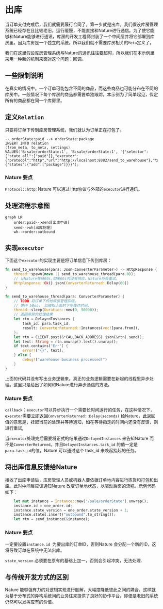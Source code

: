 # 出库

当订单支付完成后，我们就需要履行合同了。第一步就是出库。我们假设库房管理系统已经存在且比较老旧，运行缓慢，不能直接和Nature进行通信。为了使它能够和Nature能够进行通讯，库房的开发工程师封装了一个中间层并将它部署到库房里。因为库房是一个独立的系统，所以我们就不需要库房相关的`Meta`定义了。

我们在这里假设库房管理系统与Nature的通讯往往要超时，所以我们在本示例里采用一种新的机制来面对这个问题：回调。

## 一些限制说明

在真实的情况中，一个订单可能包含不同的商品，而这些商品也可能分布在不同的库房中。一般情况下每个库房的商品都需要单独跟踪。本示例为了简单起见，假定所有的商品都在同一个库房里。

## 定义`Relation`

只要将订单下传到库房管理系统，我们就认为订单正在打包了。

```mysql
-- orderState:paid --> orderState:package
INSERT INTO relation
(from_meta, to_meta, settings)
VALUES('B:sale/orderState:1', 'B:sale/orderState:1', '{"selector":{"state_all":["paid"]},"executor":{"protocol":"http","url":"http://localhost:8082/send_to_warehouse"},"target":{"states":{"add":["package"]}}}');
```

### Nature 要点

`Protocol::http`: Nature 可以通过Http协议与外部的`executor`进行通讯。

## 处理流程示意图

```mermaid
graph LR
	order:paid-->send[出库申请]
	send-->wh[出库处理]
	wh-->order:outbound	
```

## 实现`executor`

下面这个`executor`的实现主要是将订单信息下传到库房：

```rust
fn send_to_warehouse(para: Json<ConverterParameter>) -> HttpResponse {
    thread::spawn(move || send_to_warehouse_thread(para.0));
    // 让Nature等待60s,如果60s内没有响应，Nature将会重试。
    HttpResponse::Ok().json(ConverterReturned::Delay(60))
}

fn send_to_warehouse_thread(para: ConverterParameter) {
    // TODO 将订单下传给库房管理系统。
    // 等待 50ms， 以模拟上面的下传操作时间。
    thread::sleep(Duration::new(0, 50000));
    // 返回库房的处理结果
    let rtn = DelayedInstances {
        task_id: para.task_id,
        result: ConverterReturned::Instances(vec![para.from]),
    };
    let rtn = CLIENT.post(&*CALLBACK_ADDRESS).json(&rtn).send();
    let text: String = rtn.unwrap().text().unwrap();
    if text.contains("Err") {
        error!("{}", text);
    } else {
        debug!("warehouse business processed!")
    }
}
```

上面的代码并没有写出业务逻辑来，真正的业务逻辑需要在新起的线程里异步处理。这里只是给出了如何和Nature进行异步通信的方法。

### Nature 要点

`callback`：`executor`可以异步执行一个需要长时间运行的任务，在这种情况下，`executor`需要立即返回`ConverterReturned::Delay(seconds)` 给Nature，此返回值的意思是，挂起当前的处理并等待通知，如在等待指定的时间内还没有反馈，则进行重试,

当`executor`处理完后需要将正式的结果通过`DelayedInstances` 来告知Nature 而不是`ConverterReturned`。并且`DelayedInstances.task_id` 的值一定是`para.task_id`的值，Nature 可以通过这个 task_id 来唤起挂起的任务。

## 将出库信息反馈给Nature

接收了出库申请后，库房管理人员或机器人要依据订单地内容进行拣货和打包和出库。此时中间层应该通知Nature 改变订单地状态，以驱动后面的流程。示例代码如下：

```rust
	let mut instance = Instance::new("/sale/orderState").unwrap();
    instance.id = one_order.id;
    instance.state_version = one_order.state_version + 1;
    instance.states.insert("outbound".to_string());
    let rtn = send_instance(&instance);
```

### Nature 要点

一定要设置`instance.id `为要出库的订单ID，否则Nature 会分配一个新的ID，这将导致订单在系统中无法出库。

`state_version` 必须要在原有的基础上加一，否则会引起冲突，无法处理.

## 与传统开发方式的区别

Nature 能够强有力的对逻辑实现进行肢解，大幅度降低彼此之间的耦合，这样就为基于分布式的异构系统间的业务往来提供了良好的协作平台，即便是老旧的系统仍然可以发挥应有的价值。